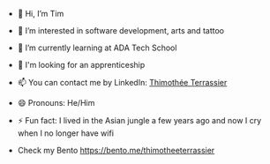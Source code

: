 - 👋 Hi, I’m Tim
- 👀 I’m interested in software development, arts and tattoo
- 🌱 I’m currently learning at ADA Tech School
- 💞️ I'm looking for an apprenticeship
- 📫 You can contact me by LinkedIn: [Thimothée Terrassier](https://www.linkedin.com/in/thimoth%C3%A9e-terrassier/)
- 😄 Pronouns: He/Him
- ⚡ Fun fact: I lived in the Asian jungle a few years ago and now I cry when I no longer have wifi

- Check my Bento https://bento.me/thimotheeterrassier

<!---
ThimotheeT/ThimotheeT is a ✨ special ✨ repository because its `README.md` (this file) appears on your GitHub profile.
You can click the Preview link to take a look at your changes.
--->
